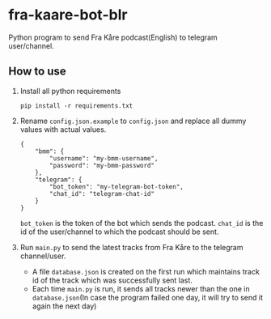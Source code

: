 # fra-kaare-bot-blr
Python program to send Fra Kåre podcast(English) to telegram user/channel.

## How to use
1. Install all python requirements

    ```
    pip install -r requirements.txt
    ```
1. Rename `config.json.example` to `config.json` and replace all dummy values with actual values.
    ```
    {
        "bmm": {
            "username": "my-bmm-username",
            "password": "my-bmm-password"
        },
        "telegram": {
            "bot_token": "my-telegram-bot-token",
            "chat_id": "telegram-chat-id"
        }
    }
    ```
    `bot_token` is the token of the bot which sends the podcast.
    `chat_id` is the id of the user/channel to which the podcast should be sent.
2. Run `main.py` to send the latest tracks from Fra Kåre to the telegram channel/user.
    - A file `database.json` is created on the first run which maintains track id of the track which was successfully sent last.
    - Each time `main.py` is run, it sends all tracks newer than the one in `database.json`(In case the program failed one day, it will try to send it again the next day)
